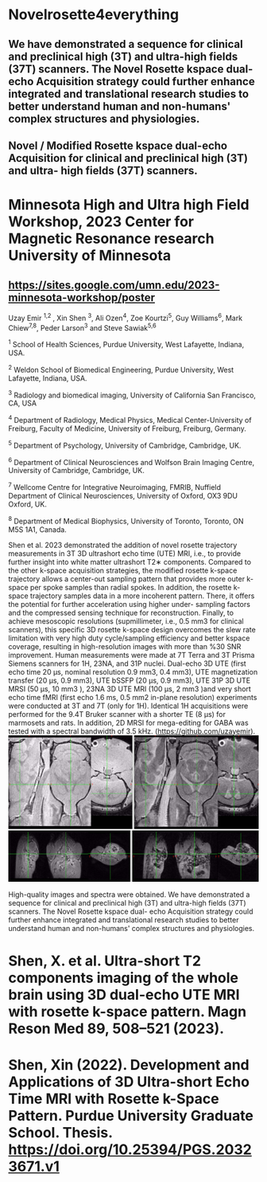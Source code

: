 # Novelrosette4everything
## We have demonstrated a sequence for clinical and preclinical high (3T) and ultra-high fields (37T) scanners. The Novel Rosette kspace dual- echo Acquisition strategy could further enhance integrated and translational research studies to better understand human and non-humans' complex structures and physiologies.

## Novel / Modified Rosette kspace dual-echo Acquisition for clinical and preclinical high (3T) and ultra- high fields (37T) scanners.

# Minnesota High and Ultra high Field Workshop, 2023 Center for Magnetic Resonance research University of Minnesota

## https://sites.google.com/umn.edu/2023-minnesota-workshop/poster


Uzay Emir <sup> 1,2 </sup>, Xin Shen <sup>3</sup>, Ali Ozen<sup>4</sup>, Zoe Kourtzi<sup>5</sup>, Guy Williams<sup>6</sup>, Mark Chiew<sup>7,8</sup>, Peder Larson<sup>3</sup> and Steve Sawiak<sup>5,6</sup>

<sup>1</sup> School of Health Sciences, Purdue University, West Lafayette, Indiana, USA.

<sup>2</sup> Weldon School of Biomedical Engineering, Purdue University, West Lafayette, Indiana, USA.

<sup>3</sup> Radiology and biomedical imaging, University of California San Francisco, CA, USA

<sup>4</sup> Department of Radiology, Medical Physics, Medical Center-University of Freiburg, Faculty of Medicine, University of Freiburg, Freiburg, Germany.

<sup>5</sup> Department of Psychology, University of Cambridge, Cambridge, UK.

<sup>6</sup> Department of Clinical Neurosciences and Wolfson Brain Imaging Centre, University of Cambridge, Cambridge, UK.

<sup>7</sup> Wellcome Centre for Integrative Neuroimaging, FMRIB, Nuffield Department of Clinical Neurosciences, University of Oxford, OX3 9DU Oxford, UK.

<sup>8</sup> Department of Medical Biophysics, University of Toronto, Toronto, ON M5S 1A1, Canada.

Shen et al. 2023 demonstrated the addition of novel rosette trajectory measurements in 3T 3D ultrashort echo time (UTE) MRI, i.e., to provide further insight into white matter ultrashort T2∗ components. Compared to the other k-space acquisition strategies, the modified rosette k-space trajectory allows a center-out sampling pattern that provides more outer k-space per spoke samples than radial spokes. In addition, the rosette k-space trajectory samples data in a more incoherent pattern. There, it offers the potential for further acceleration using higher under- sampling factors and the compressed sensing technique for reconstruction. Finally, to achieve mesoscopic resolutions (supmillimeter, i.e., 0.5 mm3 for clinical scanners), this specific 3D rosette k-space design overcomes the slew rate limitation with very high duty cycle/sampling efficiency and better kspace coverage, resulting in high-resolution images with more than %30 SNR improvement.
Human measurements were made at 7T Terra and 3T Prisma Siemens scanners for 1H, 23NA, and 31P nuclei. Dual-echo 3D UTE (first echo time 20 μs, nominal resolution 0.9 mm3, 0.4 mm3), UTE magnetization transfer (20 μs, 0.9 mm3), UTE bSSFP (20 μs, 0.9 mm3), UTE 31P 3D UTE MRSI (50 μs, 10 mm3 ), 23NA 3D UTE MRI (100 μs, 2 mm3 )and very short echo time fMRI (first echo 1.6 ms, 0.5 mm2 in-plane resolution) experiments were conducted at 3T and 7T (only for 1H). Identical 1H acquisitions were performed for the 9.4T Bruker scanner with a shorter TE (8 μs) for marmosets and rats. In addition, 2D MRSI for mega-editing for GABA was tested with a spectral bandwidth of 3.5 kHz. (https://github.com/uzayemir).
![alt text](https://github.com/uzayemir/Novelrosette4everything/blob/main/F6kwqA1WUAA5VRb.jpeg?raw=true)
![alt text](https://github.com/uzayemir/Novelrosette4everything/blob/main/F6668HiX0AA7UZZ.jpeg?raw=true)



High-quality images and spectra were obtained. We have demonstrated a sequence for clinical and preclinical high (3T) and ultra-high fields (37T) scanners. The Novel Rosette kspace dual- echo Acquisition strategy could further enhance integrated and translational research studies to better understand human and non-humans' complex structures and physiologies.
# Shen, X. et al. Ultra-short T2 components imaging of the whole brain using 3D dual-echo UTE MRI with rosette k-space pattern. Magn Reson Med 89, 508–521 (2023).

# Shen, Xin (2022). Development and Applications of 3D Ultra-short Echo Time MRI with Rosette k-Space Pattern. Purdue University Graduate School. Thesis. https://doi.org/10.25394/PGS.20323671.v1
 
